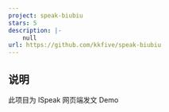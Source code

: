 ```yaml
---
project: speak-biubiu
stars: 5
description: |-
    null
url: https://github.com/kkfive/speak-biubiu
---
```


## 说明

此项目为 ISpeak 网页端发文 Demo

